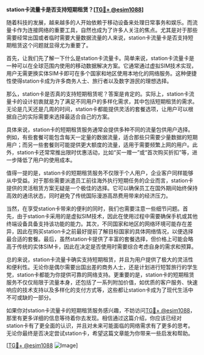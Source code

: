 **station卡流量卡是否支持短期租赁？[[TG💪+ @esim1088](https://t.me/s/esim1088)]**

随着科技的发展，越来越多的人开始依赖于移动设备来处理日常事务和娱乐。而流量卡作为连接网络的重要工具，自然也成为了许多人关注的焦点。尤其是对于那些需要经常出国或者临时需要大量数据流量的人来说，station卡流量卡是否支持短期租赁这个问题就显得尤为重要了。

首先，让我们先了解一下什么是station卡流量卡。简单来说，station卡流量卡是一种可以在全球范围内使用的移动数据解决方案。它通常通过虚拟SIM技术实现，用户无需更换实体SIM卡即可在多个国家和地区使用本地化的网络服务。这种便捷性使得station卡成为许多商务人士、旅行者以及数字游民的理想选择。

那么，station卡是否真的支持短期租赁呢？答案是肯定的。实际上，station卡流量卡的设计初衷就是为了满足不同用户的多样化需求，其中包括短期租赁的需求。无论是几天还是几周的时间，station卡都能提供灵活的套餐选项，让用户可以根据自己的实际需要来选择最适合自己的方案。

具体来说，station卡的短期租赁服务通常会提供多种不同的流量包供用户选择。例如，有些套餐可能包含每天一定量的数据流量，适合那些只需要少量数据的短期用户；而另一些套餐则可能提供更大额度的流量，适用于需要频繁上网的用户。此外，station卡还常常推出限时优惠活动，比如“买一赠一”或“首次购买折扣”等，进一步降低了用户的使用成本。

值得一提的是，station卡的短期租赁服务不仅限于个人用户，企业客户同样能够从中受益。对于那些需要派遣员工前往海外执行短期任务的企业而言，station卡提供的灵活租赁方案无疑是一个极佳的选择。它可以确保员工在国外期间始终保持高效的通讯状态，同时避免了传统国际漫游高昂费用带来的经济压力。

当然，在享受station卡带来的便利的同时，我们也需要注意一些细节问题。首先，由于station卡采用的是虚拟SIM技术，因此在使用过程中需要确保手机或其他终端设备具备支持该功能的能力。其次，不同国家和地区的网络环境可能存在差异，因此在购买station卡之前最好提前了解目标国家的具体网络情况，以便选择最合适的套餐。最后，虽然station卡提供了丰富的套餐选择，但价格上可能会略高于传统的实体SIM卡，因此在决定是否使用时需要综合考虑自身的需求和预算。

总的来说，station卡流量卡确实支持短期租赁，并且为用户提供了极大的灵活性和便利性。无论你是偶尔需要出国出差的商务人士，还是计划进行短暂旅行的学生党，station卡都能为你提供可靠的网络支持。更重要的是，station卡的短期租赁服务不仅仅局限于流量本身，还包括了一系列附加价值，如优质的客户服务、快速响应的技术支持以及多样化的支付方式等，这些都让station卡成为了现代生活中不可或缺的一部分。

如果你对station卡流量卡的短期租赁服务感兴趣，不妨访问[TG💪+ @esim1088](https://t.me/s/esim1088)，那里有更多详细的信息等待着你去发现。相信通过这篇介绍，你应该已经对station卡有了更全面的认识，并且对未来可能面临的网络需求有了更多的思考。无论你最终是否决定尝试station卡，希望这篇文章能为你带来一些启发和帮助。

[[TG💪+ @esim1088](https://t.me/s/esim1088) ![Image](https://i.postimg.cc/4NQfJmqS/Snipaste-2025-05-13-00-14-12.png)]